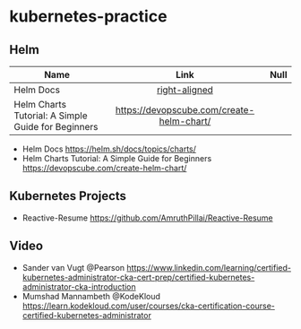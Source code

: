 # kubernetes-practice

## Helm
| Name        | Link           | Null  |
| ------------- |:-------------:| -----:|
| Helm Docs      | [right-aligned](https://helm.sh/docs/topics/charts/) | |
| Helm Charts Tutorial: A Simple Guide for Beginners | https://devopscube.com/create-helm-chart/ | |

- Helm Docs
https://helm.sh/docs/topics/charts/
- Helm Charts Tutorial: A Simple Guide for Beginners
https://devopscube.com/create-helm-chart/

## Kubernetes Projects
- Reactive-Resume
https://github.com/AmruthPillai/Reactive-Resume

## Video
- Sander van Vugt @Pearson
https://www.linkedin.com/learning/certified-kubernetes-administrator-cka-cert-prep/certified-kubernetes-administrator-cka-introduction
- Mumshad Mannambeth @KodeKloud 
https://learn.kodekloud.com/user/courses/cka-certification-course-certified-kubernetes-administrator
